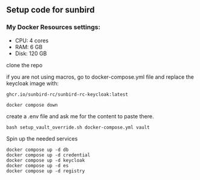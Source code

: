 ## Setup code for sunbird

### My Docker Resources settings:
- CPU: 4 cores 
- RAM: 6 GB
- Disk: 120 GB

clone the repo 

if you are not using macros, go to docker-compose.yml file and replace the keycloak image with: 
```
ghcr.io/sunbird-rc/sunbird-rc-keycloak:latest
```

```
docker compose down
```

create a .env file and ask me for the content to paste there.

```
bash setup_vault_override.sh docker-compose.yml vault
```

Spin up the needed services

```
docker compose up -d db
docker compose up -d credential
docker compose up -d keycloak
docker compose up -d es
docker compose up -d registry 
```
